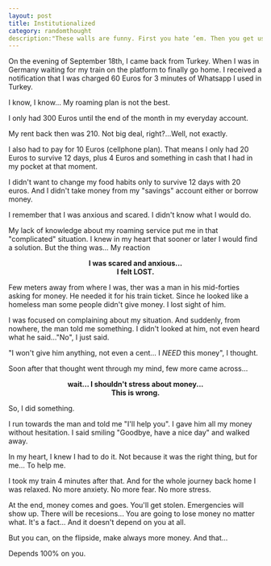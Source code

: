 ```yaml
---
layout: post
title: Institutionalized
category: randomthought
description:"These walls are funny. First you hate ’em. Then you get used to ’em. Enough time passes, you get so you depend on them. That’s institutionalized.” — Red
---
```


On the evening of September 18th, I came back from Turkey. 
When I was in Germany waiting for my train on the platform to finally go home.
I received a notification that I was charged 60 Euros for 3 minutes of Whatsapp I used in Turkey.

I know, I know... My roaming plan is not the best.

I only had 300 Euros until the end of the month in my everyday account.

My rent back then was 210. Not big deal, right?...Well, not exactly. 

I also had to pay for 10 Euros (cellphone plan). That means I only had 20 Euros to survive 12 days, plus 4 Euros and something in cash that I had in my pocket at that moment. 

I didn't want to change my food habits only to survive 12 days with 20 euros. And I didn't take money from my "savings" account either or borrow money.

I remember that I was anxious and scared. I didn't know what I would do. 

My lack of knowledge about my roaming service put me in that "complicated" situation. I knew in my heart that sooner or later I would find a solution. But the thing was... My reaction

**<center> I was scared and anxious...</center>**
**<center> I felt LOST.</center>**

Few meters away from where I was, ther was a man in his mid-forties asking for money. He needed it for his train ticket. Since he looked like a homeless man some people didn't give money.
I lost sight of him.

I was focused on complaining about my situation. And suddenly, from nowhere, the man told me something. I didn't looked at him, not even heard what he said..."No", I just said.

"I won't give him anything, not even a cent... I _NEED_ this money", I thought.

Soon after that thought went through my mind, few more came across...

**<center> wait... I shouldn't stress about money...</center>**
**<center> This is wrong.</center>**

So, I did something.

I run towards the man and told me "I'll help you". I gave him all my money without hesitation. I said smiling "Goodbye, have a nice day" and walked away.

In my heart, I knew I had to do it. Not because it was the right thing, but for me... To help me.

I took my train 4 minutes after that. And for the whole journey back home I was relaxed. No more anxiety. No more fear. No more stress.

At the end, money comes and goes. You'll get stolen. Emergencies will show up. There will be recesions... You are going to lose money no matter what. It's a fact... And it doesn't depend on you at all.


But you can, on the flipside, make always more money. And that...

Depends 100% on you. 




